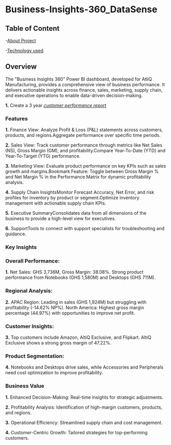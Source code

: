 # Business-Insights-360_DataSense

## Table of Content

-[About Project](#About_Project)

-[Technology used](#Technology_Used)


## Overview

 The "Business Insights 360" Power BI dashboard, developed for AtliQ Manufacturing, provides a comprehensive view of business performance. It delivers actionable insights across finance, sales, marketing, supply chain, and executive operations to enable data-driven decision-making.

**1.** Create a 3 year _[customer performance report](https://github.com/Yaw88/Excel-Sales-Finance-Analytics/blob/main/Customer%20Performance%20Report.pdf)_
### Features
**1.** Finance View: Analyze Profit & Loss (P&L) statements across customers, products, and regions.Aggregate performance over specific time periods.

**2.** Sales View: Track customer performance through metrics like Net Sales (NS), Gross Margin (GM), and profitability.Compare Year-To-Date (YTD) and Year-To-Target (YTG) performance.

**3.** Marketing View: Evaluate product performance on key KPIs such as sales growth and margins.Bookmark Feature: Toggle between Gross Margin % and Net Margin % in the Performance Matrix for dynamic profitability analysis.

**4.** Supply Chain InsightsMonitor Forecast Accuracy, Net Error, and risk profiles for inventory by product or segment.Optimize inventory management with actionable supply chain KPIs.

**5.** Executive SummaryConsolidates data from all dimensions of the business to provide a high-level view for executives.

**6.** SupportTools to connect with support specialists for troubleshooting and guidance.


### Key Insights

### Overall Performance:
**1.** Net Sales: GHS 3,736M, Gross Margin: 38.08%. Strong product performance from Notebooks (GHS 1,580M) and Desktops (GHS 711M).

### Regional Analysis:
**2.** APAC Region: Leading in sales (GHS 1,924M) but struggling with profitability (-14.62% NP%).
North America: Highest gross margin percentage (44.97%) with opportunities to improve net profit.

### Customer Insights:
**3.** Top customers include Amazon, AltiQ Exclusive, and Flipkart. AltiQ Exclusive shows a strong gross margin of 47.22%.

### Product Segmentation:
**4.** Notebooks and Desktops drive sales, while Accessories and Peripherals need cost optimization to improve profitability.


### Business Value
**1.** Enhanced Decision-Making: Real-time insights for strategic adjustments.

**2.** Profitability Analysis: Identification of high-margin customers, products, and regions.

**3.** Operational Efficiency: Streamlined supply chain and cost management.

**4.** Customer-Centric Growth: Tailored strategies for top-performing customers.
